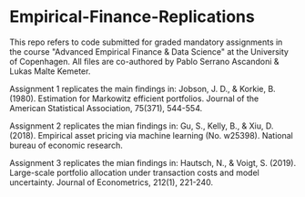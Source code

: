 # Empirical-Finance-Replications

This repo refers to code submitted for graded mandatory assignments in the course "Advanced Empirical Finance & Data Science" at the University of Copenhagen. All files are co-authored by Pablo Serrano Ascandoni & Lukas Malte Kemeter.

Assignment 1 replicates the main findings in: Jobson, J. D., & Korkie, B. (1980). Estimation for Markowitz efficient portfolios. Journal of the American Statistical Association, 75(371), 544-554.

Assignment 2 replicates the mian findings in: Gu, S., Kelly, B., & Xiu, D. (2018). Empirical asset pricing via machine learning (No. w25398). National bureau of economic research.

Assignment 3 replicates the mian findings in: Hautsch, N., & Voigt, S. (2019). Large-scale portfolio allocation under transaction costs and model uncertainty. Journal of Econometrics, 212(1), 221-240.
